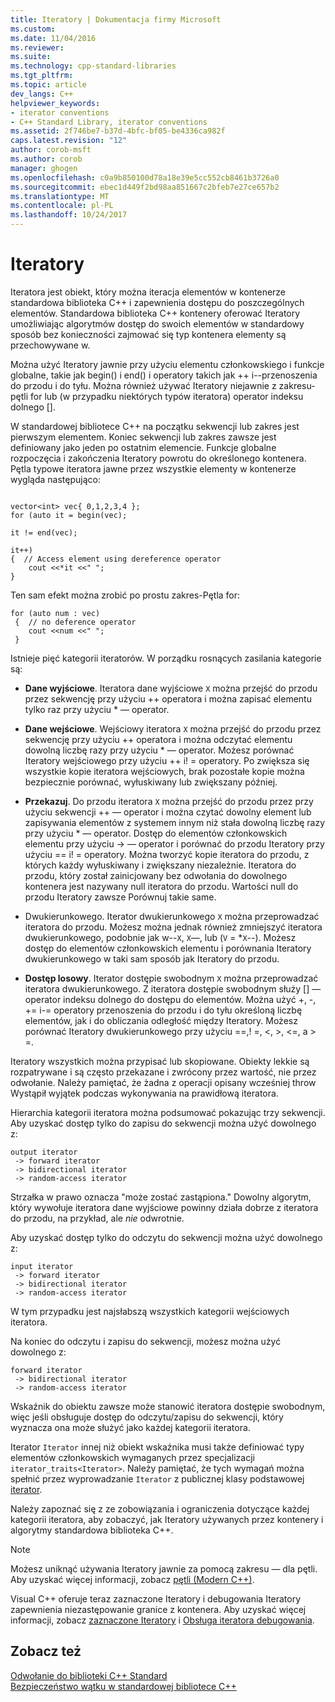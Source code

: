 ```yaml
---
title: Iteratory | Dokumentacja firmy Microsoft
ms.custom: 
ms.date: 11/04/2016
ms.reviewer: 
ms.suite: 
ms.technology: cpp-standard-libraries
ms.tgt_pltfrm: 
ms.topic: article
dev_langs: C++
helpviewer_keywords:
- iterator conventions
- C++ Standard Library, iterator conventions
ms.assetid: 2f746be7-b37d-4bfc-bf05-be4336ca982f
caps.latest.revision: "12"
author: corob-msft
ms.author: corob
manager: ghogen
ms.openlocfilehash: c0a9b850100d78a18e39e5cc552cb8461b3726a0
ms.sourcegitcommit: ebec1d449f2bd98aa851667c2bfeb7e27ce657b2
ms.translationtype: MT
ms.contentlocale: pl-PL
ms.lasthandoff: 10/24/2017
---
```

# <a name="iterators"></a>Iteratory
Iteratora jest obiekt, który można iteracja elementów w kontenerze standardowa biblioteka C++ i zapewnienia dostępu do poszczególnych elementów. Standardowa biblioteka C++ kontenery oferować Iteratory umożliwiając algorytmów dostęp do swoich elementów w standardowy sposób bez konieczności zajmować się typ kontenera elementy są przechowywane w.  
  
 Można użyć Iteratory jawnie przy użyciu elementu członkowskiego i funkcje globalne, takie jak begin() i end() i operatory takich jak ++ i--przenoszenia do przodu i do tyłu. Można również używać Iteratory niejawnie z zakresu-pętli for lub (w przypadku niektórych typów iteratora) operator indeksu dolnego [].  
  
 W standardowej bibliotece C++ na początku sekwencji lub zakres jest pierwszym elementem. Koniec sekwencji lub zakres zawsze jest definiowany jako jeden po ostatnim elemencie. Funkcje globalne rozpoczęcia i zakończenia Iteratory powrotu do określonego kontenera. Pętla typowe iteratora jawne przez wszystkie elementy w kontenerze wygląda następująco:  
  
```  
 
vector<int> vec{ 0,1,2,3,4 };  
for (auto it = begin(vec);

it != end(vec);

it++)  
{  // Access element using dereference operator
    cout <<*it <<" ";  
}  
```  
  
 Ten sam efekt można zrobić po prostu zakres-Pętla for:  
  
```  
for (auto num : vec)  
 {  // no deference operator
    cout <<num <<" ";  
 }  
```  
  
 Istnieje pięć kategorii iteratorów. W porządku rosnących zasilania kategorie są:  
  
- **Dane wyjściowe**. Iteratora dane wyjściowe `X` można przejść do przodu przez sekwencję przy użyciu ++ operatora i można zapisać elementu tylko raz przy użyciu * — operator.  
  
- **Dane wejściowe**. Wejściowy iteratora `X` można przejść do przodu przez sekwencję przy użyciu ++ operatora i można odczytać elementu dowolną liczbę razy przy użyciu * — operator. Możesz porównać Iteratory wejściowego przy użyciu ++ i! = operatory. Po zwiększa się wszystkie kopie iteratora wejściowych, brak pozostałe kopie można bezpiecznie porównać, wyłuskiwany lub zwiększany później.  
  
- **Przekazuj**. Do przodu iteratora `X` można przejść do przodu przez przy użyciu sekwencji ++ — operator i można czytać dowolny element lub zapisywania elementów z systemem innym niż stała dowolną liczbę razy przy użyciu * — operator. Dostęp do elementów członkowskich elementu przy użyciu -> — operator i porównać do przodu Iteratory przy użyciu == i! = operatory. Można tworzyć kopie iteratora do przodu, z których każdy wyłuskiwany i zwiększany niezależnie. Iteratora do przodu, który został zainicjowany bez odwołania do dowolnego kontenera jest nazywany null iteratora do przodu. Wartości null do przodu Iteratory zawsze Porównuj takie same.  
  
-   Dwukierunkowego. Iterator dwukierunkowego `X` można przeprowadzać iteratora do przodu. Możesz można jednak również zmniejszyć iteratora dwukierunkowego, podobnie jak w--`X`, `X`—, lub (`V` = *`X`--). Możesz dostęp do elementów członkowskich elementu i porównania Iteratory dwukierunkowego w taki sam sposób jak Iteratory do przodu.  
  
- **Dostęp losowy**. Iterator dostępie swobodnym `X` można przeprowadzać iteratora dwukierunkowego. Z iteratora dostępie swobodnym służy [] — operator indeksu dolnego do dostępu do elementów. Można użyć +, -, += i-= operatory przenoszenia do przodu i do tyłu określoną liczbę elementów, jak i do obliczania odległość między Iteratory. Możesz porównać Iteratory dwukierunkowego przy użyciu ==,! =, \<, >, \<=, a > =.  
  
 Iteratory wszystkich można przypisać lub skopiowane. Obiekty lekkie są rozpatrywane i są często przekazane i zwrócony przez wartość, nie przez odwołanie. Należy pamiętać, że żadna z operacji opisany wcześniej throw Wystąpił wyjątek podczas wykonywania na prawidłową iteratora.  
  
 Hierarchia kategorii iteratora można podsumować pokazując trzy sekwencji. Aby uzyskać dostęp tylko do zapisu do sekwencji można użyć dowolnego z:  
  
```  
output iterator  
 -> forward iterator  
 -> bidirectional iterator  
 -> random-access iterator  
```  
  
 Strzałka w prawo oznacza "może zostać zastąpiona." Dowolny algorytm, który wywołuje iteratora dane wyjściowe powinny działa dobrze z iteratora do przodu, na przykład, ale *nie* odwrotnie.  
  
 Aby uzyskać dostęp tylko do odczytu do sekwencji można użyć dowolnego z:  
  
```  
input iterator  
 -> forward iterator  
 -> bidirectional iterator  
 -> random-access iterator  
```  
  
 W tym przypadku jest najsłabszą wszystkich kategorii wejściowych iteratora.  
  
 Na koniec do odczytu i zapisu do sekwencji, możesz można użyć dowolnego z:  
  
```  
forward iterator  
 -> bidirectional iterator  
 -> random-access iterator  
```  
  
 Wskaźnik do obiektu zawsze może stanowić iteratora dostępie swobodnym, więc jeśli obsługuje dostęp do odczytu/zapisu do sekwencji, który wyznacza ona może służyć jako każdej kategorii iteratora.  
  
 Iterator `Iterator` innej niż obiekt wskaźnika musi także definiować typy elementów członkowskich wymaganych przez specjalizacji `iterator_traits<Iterator>`. Należy pamiętać, że tych wymagań można spełnić przez wyprowadzanie `Iterator` z publicznej klasy podstawowej [iterator](../standard-library/iterator-struct.md).  
  
 Należy zapoznać się z ze zobowiązania i ograniczenia dotyczące każdej kategorii iteratora, aby zobaczyć, jak Iteratory używanych przez kontenery i algorytmy standardowa biblioteka C++.  
  
> [!NOTE]
>  Możesz uniknąć używania Iteratory jawnie za pomocą zakresu — dla pętli. Aby uzyskać więcej informacji, zobacz [pętli (Modern C++)](http://msdn.microsoft.com/en-us/b1b2779c-750e-4576-a514-a84178eae9da).  
  
 Visual C++ oferuje teraz zaznaczone Iteratory i debugowania Iteratory zapewnienia niezastępowanie granice z kontenera. Aby uzyskać więcej informacji, zobacz [zaznaczone Iteratory](../standard-library/checked-iterators.md) i [Obsługa iteratora debugowania](../standard-library/debug-iterator-support.md).  
  
## <a name="see-also"></a>Zobacz też  
 [Odwołanie do biblioteki C++ Standard](../standard-library/cpp-standard-library-reference.md)   
 [Bezpieczeństwo wątku w standardowej bibliotece C++](../standard-library/thread-safety-in-the-cpp-standard-library.md)

